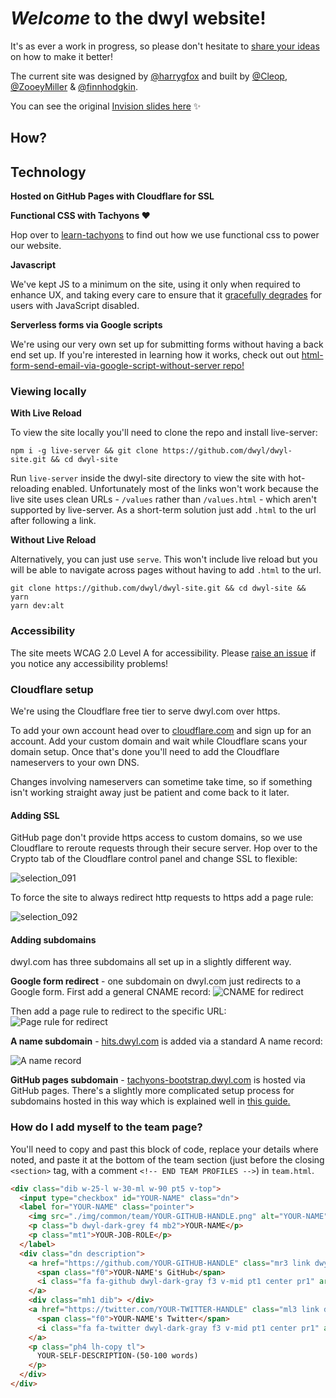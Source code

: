 # *Welcome* to the dwyl website! 

It's as ever a work in progress, so please don't hesitate to 
[share your ideas](https://github.com/dwyl/dwyl-site/issues) 
on how to make it better!

The current site was designed by 
[@harrygfox](https://github.com/harrygfox) 
and built by 
[@Cleop](https://github.com/cleop), 
[@ZooeyMiller](https://github.com/ZooeyMiller)
&
[@finnhodgkin](https://github.com/finnhodgkin).

You can see the original [Invision slides here](https://projects.invisionapp.com/share/VSBOA5D8B) :sparkles:

## How?

## Technology

**Hosted on GitHub Pages with Cloudflare for SSL**

**Functional CSS with Tachyons :heart:**

Hop over to [learn-tachyons](https://github.com/dwyl/learn-tachyons) to find out
how we use functional css to power our website.

**Javascript**

We've kept JS to a minimum on the site, using it only when required to
enhance UX, and taking every care to ensure that it
[gracefully degrades](https://github.com/dwyl/learn-progressive-web-apps)
for users with JavaScript disabled.

**Serverless forms via Google scripts**

We're using our very own set up for submitting forms without having a back end
set up. If you're interested in learning how it works, check out out
[html-form-send-email-via-google-script-without-server repo!](https://github.com/dwyl/html-form-send-email-via-google-script-without-server)

### Viewing locally

**With Live Reload**

To view the site locally you'll need to clone the repo and install live-server:

```
npm i -g live-server && git clone https://github.com/dwyl/dwyl-site.git && cd dwyl-site
```

Run `live-server` inside the dwyl-site directory to view the site with
hot-reloading enabled. Unfortunately most of the links won't work because the
live site uses clean URLs - `/values` rather than `/values.html` - which aren't
supported by live-server. As a short-term solution just add `.html` to the url
after following a link.

**Without Live Reload**

Alternatively, you can just use `serve`. This won't include live reload but you
will be able to navigate across pages without having to add `.html` to the url.

```
git clone https://github.com/dwyl/dwyl-site.git && cd dwyl-site && yarn
yarn dev:alt
```

### Accessibility

The site meets WCAG 2.0 Level A for accessibility. Please
[raise an issue](https://github.com/dwyl/dwyl-site/issues) if you notice any
accessibility problems!

### Cloudflare setup

We're using the Cloudflare free tier to serve dwyl.com over https.

To add your own account head over to [cloudflare.com](https://www.cloudflare.com/)
and sign up for an account. Add your custom domain and wait while Cloudflare
scans your domain setup. Once that's done you'll need to add the Cloudflare
nameservers to your own DNS.

Changes involving nameservers can sometime take time, so if something isn't
working straight away just be patient and come back to it later.

#### Adding SSL

GitHub page don't provide https access to custom domains, so we use Cloudflare
to reroute requests through their secure server. Hop over to the Crypto tab of
the Cloudflare control panel and change SSL to flexible:

![selection_091](https://user-images.githubusercontent.com/22300773/31335109-10765220-ace9-11e7-86ba-73d9672e3102.png)

To force the site to always redirect http requests to https add a page rule:

![selection_092](https://user-images.githubusercontent.com/22300773/31335231-92c3c028-ace9-11e7-8212-4a7f26a83877.png)

#### Adding subdomains

dwyl.com has three subdomains all set up in a slightly different way.

__Google form redirect__ - one subdomain on dwyl.com just redirects to a Google
form. First add a general CNAME record:
![CNAME for redirect](https://user-images.githubusercontent.com/22300773/31335453-94d76634-acea-11e7-9f1d-7e247429fcf4.png)

Then add a page rule to redirect to the specific URL:
![Page rule for redirect](https://user-images.githubusercontent.com/22300773/31335567-04b79bea-aceb-11e7-9670-02cd3dd2f21f.png)

__A name subdomain__ - [hits.dwyl.com](hits.dwyl.com) is added via a standard A
name record:

![A name record](https://user-images.githubusercontent.com/22300773/31335787-01c75fe6-acec-11e7-89ed-c9c6fe3fa8cf.png)

__GitHub pages subdomain__ - [tachyons-bootstrap.dwyl.com](tachyons-bootstrap.dwyl.com)
is hosted via GitHub pages. There's a slightly more complicated setup process
for subdomains hosted in this way which is explained well in [this guide.](http://nathanw.com.au/blog/custom-github-pages-domains-with-cloudflare/)

### How do I add myself to the team page?

You'll need to copy and past this block of code, replace your details where
noted, and paste it at the bottom of the team section (just before the closing
`<section>` tag, with a comment `<!-- END TEAM PROFILES -->`) in `team.html`.

```html
<div class="dib w-25-l w-30-ml w-90 pt5 v-top">
  <input type="checkbox" id="YOUR-NAME" class="dn">
  <label for="YOUR-NAME" class="pointer">
    <img src="./img/common/team/YOUR-GITHUB-HANDLE.png" alt="YOUR-NAME" class="br-100 w5 w4-plus-l">
    <p class="b dwyl-dark-grey f4 mb2">YOUR-NAME</p>
    <p class="mt1">YOUR-JOB-ROLE</p>
  </label>
  <div class="dn description">
    <a href="https://github.com/YOUR-GITHUB-HANDLE" class="mr3 link dwyl-bg-yellow br-100 center w2 h2 dib">
      <span class="f0">YOUR-NAME's GitHub</span>
      <i class="fa fa-github dwyl-dark-gray f3 v-mid pt1 center pr1" aria-hidden="true"></i>
    </a>
    <div class="mh1 dib"> </div>
    <a href="https://twitter.com/YOUR-TWITTER-HANDLE" class="ml3 link dwyl-bg-yellow br-100 center w2 h2 dib">
      <span class="f0">YOUR-NAME's Twitter</span>
      <i class="fa fa-twitter dwyl-dark-gray f3 v-mid pt1 center pr1" aria-hidden="true"></i>
    </a>
    <p class="ph4 lh-copy tl">
      YOUR-SELF-DESCRIPTION-(50-100 words)
    </p>
  </div>
</div>
```
